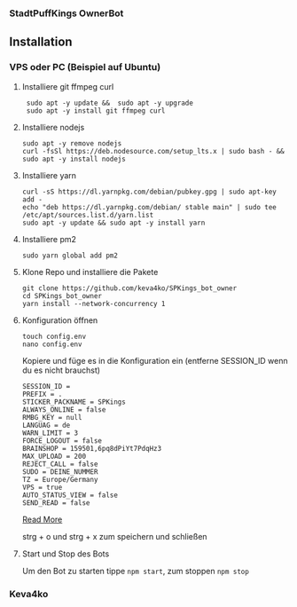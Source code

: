 ### StadtPuffKings OwnerBot


## Installation


###  VPS oder PC (Beispiel auf Ubuntu)

   1. Installiere git ffmpeg curl
      ```
       sudo apt -y update &&  sudo apt -y upgrade
       sudo apt -y install git ffmpeg curl
      ```
   2. Installiere nodejs

      ```
      sudo apt -y remove nodejs
      curl -fsSl https://deb.nodesource.com/setup_lts.x | sudo bash - && sudo apt -y install nodejs
      ```

   3. Installiere yarn

      ```
      curl -sS https://dl.yarnpkg.com/debian/pubkey.gpg | sudo apt-key add -
      echo "deb https://dl.yarnpkg.com/debian/ stable main" | sudo tee /etc/apt/sources.list.d/yarn.list
      sudo apt -y update && sudo apt -y install yarn
      ```

   4. Installiere pm2

      ```
      sudo yarn global add pm2
      ```

   5. Klone Repo und installiere die Pakete

      ```
      git clone https://github.com/keva4ko/SPKings_bot_owner
      cd SPKings_bot_owner
      yarn install --network-concurrency 1
      ```

   6. Konfiguration öffnen

      ```
      touch config.env
      nano config.env
      ```

      Kopiere und füge es in die Konfiguration ein (entferne SESSION_ID wenn du es nicht brauchst)

      ```
      SESSION_ID =
      PREFIX = .
      STICKER_PACKNAME = SPKings
      ALWAYS_ONLINE = false
      RMBG_KEY = null
      LANGUAG = de
      WARN_LIMIT = 3
      FORCE_LOGOUT = false
      BRAINSHOP = 159501,6pq8dPiYt7PdqHz3
      MAX_UPLOAD = 200
      REJECT_CALL = false
      SUDO = DEINE_NUMMER
      TZ = Europe/Germany
      VPS = true
      AUTO_STATUS_VIEW = false
      SEND_READ = false
      ```

      [Read More](https://github.com/lyfe00011/whatsapp-bot-md/wiki/Environment_Variables)

      strg + o und strg + x zum speichern und schließen

   7. Start und Stop des Bots

      Um den Bot zu starten tippe `npm start`,
      zum stoppen `npm stop`

### Keva4ko
